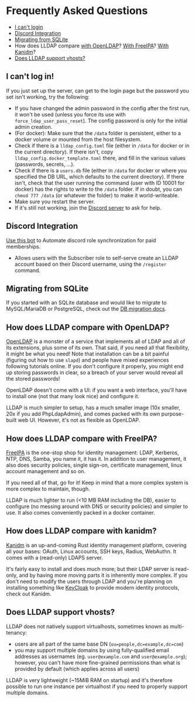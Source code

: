 # Frequently Asked Questions

- [I can't login](#i-cant-log-in)
- [Discord Integration](#discord-integration)
- [Migrating from SQLite](#migrating-from-sqlite)
- How does LLDAP compare [with OpenLDAP](#how-does-lldap-compare-with-openldap)? [With FreeIPA](#how-does-lldap-compare-with-freeipa)? [With Kanidm](#how-does-lldap-compare-with-kanidm)?
- [Does LLDAP support vhosts?](#does-lldap-support-vhosts)

## I can't log in!

If you just set up the server, can get to the login page but the password you
set isn't working, try the following:

- If you have changed the admin password in the config after the first run, it
  won't be used (unless you force its use with `force_ldap_user_pass_reset`).
  The config password is only for the initial admin creation.
- (For docker): Make sure that the `/data` folder is persistent, either to a
  docker volume or mounted from the host filesystem.
- Check if there is a `lldap_config.toml` file (either in `/data` for docker
  or in the current directory). If there isn't, copy
  `lldap_config.docker_template.toml` there, and fill in the various values
  (passwords, secrets, ...).
- Check if there is a `users.db` file (either in `/data` for docker or where
  you specified the DB URL, which defaults to the current directory). If
  there isn't, check that the user running the command (user with ID 10001
  for docker) has the rights to write to the `/data` folder. If in doubt, you
  can `chmod 777 /data` (or whatever the folder) to make it world-writeable.
- Make sure you restart the server.
- If it's still not working, join the
  [Discord server](https://discord.gg/h5PEdRMNyP) to ask for help.

## Discord Integration

[Use this bot](https://github.com/JaidenW/LLDAP-Discord) to Automate discord role synchronization for paid memberships.
- Allows users with the Subscriber role to self-serve create an LLDAP account based on their Discord username, using the `/register` command.

## Migrating from SQLite

If you started with an SQLite database and would like to migrate to
MySQL/MariaDB or PostgreSQL, check out the [DB
migration docs](/docs/database_migration.md).

## How does LLDAP compare with OpenLDAP?

[OpenLDAP](https://www.openldap.org) is a monster of a service that implements
all of LDAP and all of its extensions, plus some of its own. That said, if you
need all that flexibility, it might be what you need! Note that installation
can be a bit painful (figuring out how to use `slapd`) and people have mixed
experiences following tutorials online. If you don't configure it properly, you
might end up storing passwords in clear, so a breach of your server would
reveal all the stored passwords!

OpenLDAP doesn't come with a UI: if you want a web interface, you'll have to
install one (not that many look nice) and configure it.

LLDAP is much simpler to setup, has a much smaller image (10x smaller, 20x if
you add PhpLdapAdmin), and comes packed with its own purpose-built web UI.
However, it's not as flexible as OpenLDAP.

## How does LLDAP compare with FreeIPA?

[FreeIPA](http://www.freeipa.org) is the one-stop shop for identity management:
LDAP, Kerberos, NTP, DNS, Samba, you name it, it has it. In addition to user
management, it also does security policies, single sign-on, certificate
management, linux account management and so on.

If you need all of that, go for it! Keep in mind that a more complex system is
more complex to maintain, though.

LLDAP is much lighter to run (<10 MB RAM including the DB), easier to
configure (no messing around with DNS or security policies) and simpler to
use. It also comes conveniently packed in a docker container.

## How does LLDAP compare with kanidm?

[Kanidm](https://kanidm.com) is an up-and-coming Rust identity management
platform, covering all your bases: OAuth, Linux accounts, SSH keys, Radius,
WebAuthn. It comes with a (read-only) LDAPS server.

It's fairly easy to install and does much more; but their LDAP server is
read-only, and by having more moving parts it is inherently more complex. If
you don't need to modify the users through LDAP and you're planning on
installing something like [KeyCloak](https://www.keycloak.org) to provide
modern identity protocols, check out Kanidm.

## Does LLDAP support vhosts?

LLDAP does not natively support virtualhosts, sometimes known as multi-tenancy:

- users are all part of the same base DN (`ou=people,dc=example,dc=com`)
- you may support multiple domains by using fully-qualified email addresses as usernames (eg. `user@example.com` and `user@example.org`); however, you can't have more fine-grained permissions than what is provided by default (which applies across all users)

LLDAP is very lightweight (~15MiB RAM on startup) and it's therefore possible to run one instance per virtualhost if you need to properly support multiple domains.